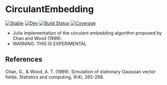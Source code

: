 # CirculantEmbedding

[![Stable](https://img.shields.io/badge/docs-stable-blue.svg)](https://JakeGrainger.github.io/CirculantEmbedding.jl/stable/)
[![Dev](https://img.shields.io/badge/docs-dev-blue.svg)](https://JakeGrainger.github.io/CirculantEmbedding.jl/dev/)
[![Build Status](https://github.com/JakeGrainger/CirculantEmbedding.jl/actions/workflows/CI.yml/badge.svg?branch=main)](https://github.com/JakeGrainger/CirculantEmbedding.jl/actions/workflows/CI.yml?query=branch%3Amain)
[![Coverage](https://codecov.io/gh/JakeGrainger/CirculantEmbedding.jl/branch/main/graph/badge.svg)](https://codecov.io/gh/JakeGrainger/CirculantEmbedding.jl)

- Julia implementation of the circulant embedding algorithm proposed by Chan and Wood (1999).
- WARNING: THIS IS EXPERIMENTAL

## References
Chan, G., & Wood, A. T. (1999). Simulation of stationary Gaussian vector fields. Statistics and computing, 9(4), 265-268.
